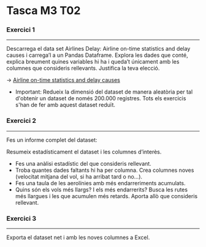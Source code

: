 # Tasca M3 T02

### Exercici 1
***
Descarrega el data set Airlines Delay: Airline on-time statistics and delay causes i carrega’l a un Pandas Dataframe. Explora les dades que conté, explica breument quines variables hi ha i queda’t únicament amb les columnes que consideris rellevants. Justifica la teva elecció.

-> [Airline on-time statistics and delay causes](https://www.kaggle.com/datasets/giovamata/airlinedelaycauses)
- Important: Redueix la dimensió del dataset de manera aleatòria per tal d'obtenir un dataset de només 200.000 registres. Tots els exercicis s'han de fer amb aquest dataset reduït.

### Exercici 2
***
Fes un informe complet del dataset:

Resumeix estadísticament el dataset i les columnes d’interès. 
- Fes una anàlisi estadístic del que consideris rellevant.
- Troba quantes dades faltants hi ha per columna. Crea columnes noves (velocitat mitjana del vol, si ha arribat tard o no...).
- Fes una taula de les aerolínies amb més endarreriments acumulats.
- Quins són els vols més llargs? I els més endarrerits? Busca les rutes més llargues i les que acumulen més retards. Aporta allò que consideris rellevant.

### Exercici 3
***
Exporta el dataset net i amb les noves columnes a Excel.
